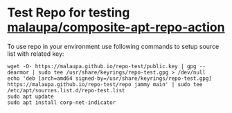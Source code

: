# Test Repo for testing [malaupa/composite-apt-repo-action](https://github.com/malaupa/composite-apt-repo-action)
To use repo in your environment use following commands to setup source list with related key:
```
wget -O- https://malaupa.github.io/repo-test/public.key | gpg --dearmor | sudo tee /usr/share/keyrings/repo-test.gpg > /dev/null
echo 'deb [arch=amd64 signed-by=/usr/share/keyrings/repo-test.gpg] https://malaupa.github.io/repo-test/repo jammy main' | sudo tee /etc/apt/sources.list.d/repo-test.list
sudo apt update
sudo apt install corp-net-indicator
```